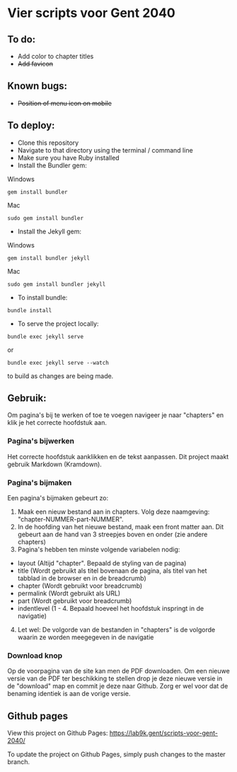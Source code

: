 # Vier scripts voor Gent 2040

## To do: 

* Add color to chapter titles
* ~~Add favicon~~

## Known bugs:

* ~~Position of menu icon on mobile~~

## To deploy:

* Clone this repository
* Navigate to that directory using the terminal / command line
* Make sure you have Ruby installed
* Install the Bundler gem:

Windows
``` shell
gem install bundler
```

Mac
``` shell
sudo gem install bundler
```

* Install the Jekyll gem:

Windows
``` shell
gem install bundler jekyll
```

Mac
``` shell
sudo gem install bundler jekyll
```

* To install bundle:
``` shell
bundle install
```


* To serve the project locally:

``` shell
bundle exec jekyll serve
```

or

``` shell
bundle exec jekyll serve --watch
```

to build as changes are being made.

## Gebruik:

Om pagina's bij te werken of toe te voegen navigeer je naar "chapters" en klik je het correcte hoofdstuk aan.

### Pagina's bijwerken

Het correcte hoofdstuk aanklikken en de tekst aanpassen. Dit project maakt gebruik Markdown (Kramdown).

### Pagina's bijmaken

Een pagina's bijmaken gebeurt zo:
1. Maak een nieuw bestand aan in chapters. Volg deze naamgeving: "chapter-NUMMER-part-NUMMER".
2. In de hoofding van het nieuwe bestand, maak een front matter aan. Dit gebeurt aan de hand van 3 streepjes boven en onder (zie andere chapters)
3. Pagina's hebben ten minste volgende variabelen nodig:
* layout (Altijd "chapter". Bepaald de styling van de pagina)
* title (Wordt gebruikt als titel bovenaan de pagina, als titel van het tabblad in de browser en in de breadcrumb)
* chapter (Wordt gebruikt voor breadcrumb)
* permalink (Wordt gebruikt als URL)
* part (Wordt gebruikt voor breadcrumb)
* indentlevel (1 - 4. Bepaald hoeveel het hoofdstuk inspringt in de navigatie)
4. Let wel: De volgorde van de bestanden in "chapters" is de volgorde waarin ze worden meegegeven in de navigatie

### Download knop
Op de voorpagina van de site kan men de PDF downloaden. Om een nieuwe versie van de PDF ter beschikking te stellen drop je deze nieuwe versie in de "download" map en commit je deze naar Github. Zorg er wel voor dat de benaming identiek is aan de vorige versie.


## Github pages

View this project on Github Pages: https://lab9k.gent/scripts-voor-gent-2040/

To update the project on Github Pages, simply push changes to the master branch.